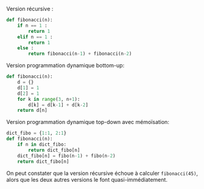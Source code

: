 Version récursive :

```python linenums='1'
def fibonacci(n):
    if n == 1 :
        return 1   
    elif n == 1 :
        return 1
    else :
        return fibonacci(n-1) + fibonacci(n-2)
```




Version programmation dynamique bottom-up:

```python linenums='1'
def fibonacci(n):
    d = {}
    d[1] = 1
    d[2] = 1
    for k in range(3, n+1):
        d[k] = d[k-1] + d[k-2]
    return d[n]
```


Version programmation dynamique top-down avec mémoïsation:

```python linenums='1'
dict_fibo = {1:1, 2:1}
def fibonacci(n):
    if n in dict_fibo:
        return dict_fibo[n]
    dict_fibo[n] = fibo(n-1) + fibo(n-2)
    return dict_fibo[n]
```








On peut constater que la version récursive échoue à calculer ```fibonacci(45)```, alors que les deux autres versions le font quasi-immédiatement. 

